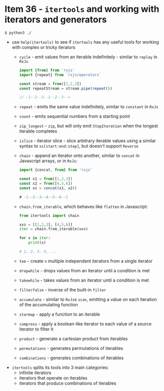 # Item 36 - `itertools` and working with iterators and generators

```shell
$ python3 ./
```

- use `help(itertools)` to see if `itertools` has any useful tools for working
    with complex or tricky iterators
    - `cycle` - emit values from an iterable indefinitely - similar to `replay`
        in `RxJs`

        ```javascript
        import {from} from 'rxjs'
        import {repeat} from `rxjs/operators`

        const stream = from([1,2,3])
        const repeatStream = stream.pipe(repeat())

        // -1--2--3--1--2--3-->
        ```

    - `repeat` - emits the same value indefinitely, similar to `constant` in
        `RxJs`
    - `count` - emits sequential numbers from a starting point
    - `zip_longest` - `zip`, but will only emit `StopIteration` when the longest
        iterable completes
    - `islice` - iterator slice - slice arbitrary iterable values using a
        similar syntax to `xs[start:end:step]`, but doesn't support `Reverse`
    - `chain` - append an iterator onto another, similar to `concat` in
        Javascript arrays, or in `RxJs`:

        ```javascript
        import {concat, from} from 'rxjs'

        const x1 = from([1,2,3])
        const x2 = from([4,5,6])
        const xs = concat(x1, x2))

        # -1--2--3--4--5--6--|
        ```
    - `chain.from_iterable`, which behaves like `flatten` in Javascript:

        ```python
        from itertools import chain

        xxs = [[1,2,3], [4,5,6]]
        iter = chain.from_iterable(xxs)

        for x in iter:
            print(x)

        # 1, 2, 3, 4, ...
        ```
    - `tee` - create `n` multiple independent iterators from a single iterator
    - `dropwhile` - drops values from an iterator until a condition is met
    - `takewhile` - takes values from an iterator until a condition is met
    - `filterfalse` - inverse of the built-in `filter`
    - `accumulate` - similar to `RxJs`s `scan`, emitting a value on each
        iteration of the accumulating function
    - `starmap` - apply a function to an iterable
    - `compress` - apply a boolean-like iterator to each value of a source iterator
        to filter it
    - `product` - generate a cartesian product from iterables
    - `permutations` - generates permutations of iterables
    - `combinations` - generates combinations of iterables
- `itertools` splits its tools into 3 main categories:
    - infinite iterators
    - iterators that operate on iterables
    - iterators that produce combinations of iterables
